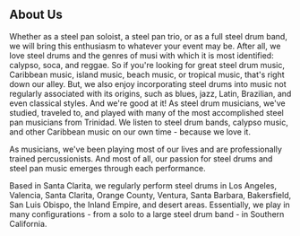 
## About Us

Whether as a steel pan soloist, a steel pan trio, or as a full steel drum band, we will bring this enthusiasm to whatever your event may be. After all, we love steel drums and the genres of musi with which it is most identified: calypso, soca, and reggae. So if you're looking for great steel drum music, Caribbean music, island music, beach music, or tropical music, that's right down our alley. But, we also enjoy incorporating steel drums into music not regularly associated with its origins, such as blues, jazz, Latin, Brazilian, and even classical styles. And we're good at it! As steel drum musicians, we've studied, traveled to, and played with many of the most accomplished steel pan musicians from Trinidad. We listen to steel drum bands, calypso music, and other Caribbean music on our own time - because we love it. 

As musicians, we've been playing most of our lives and are professionally trained percussionists. And most of all, our passion for steel drums and steel pan music emerges through each performance.

Based in Santa Clarita, we regularly perform steel drums in Los Angeles, Valencia, Santa Clarita, Orange County, Ventura, Santa Barbara, Bakersfield, San Luis Obispo, the Inland Empire, and desert areas. Essentially, we play in many configurations - from a solo to a large steel drum band - in Southern California.

